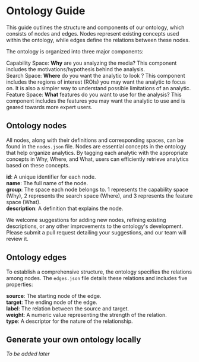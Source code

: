 # Ontology Guide
This guide outlines the structure and components of our ontology, which consists of nodes and edges. Nodes represent existing concepts used within the ontology, while edges define the relations between these nodes.  

The ontology is organized into three major components:  

Capability Space: **Why** are you analyzing the media? This component includes the motivations/hypothesis behind the analysis.  
Search Space: **Where** do you want the analytic to look ? This component includes the regions of interest (ROIs) you may want the analytic to focus on. It is also a simpler way to understand possible limitations of an analytic.  
Feature Space: **What** features do you want to use for the analysis? This component includes the features you may want the analytic to use and is geared towards more expert users.  

## Ontology nodes
All nodes, along with their definitions and corresponding spaces, can be found in the `nodes.json` file. Nodes are essential concepts in the ontology that help organize analytics. By tagging each analytic with the appropriate concepts in Why, Where, and What, users can efficiently retrieve analytics based on these concepts.

**id**: A unique identifier for each node.  
**name**: The full name of the node.  
**group**: The space each node belongs to. 1 represents the capability space (Why), 2 represents the search space (Where), and 3 represents the feature space (What).  
**description**: A definition that explains the node.  

We welcome suggestions for adding new nodes, refining existing descriptions, or any other improvements to the ontology's development. Please submit a pull request detailing your suggestions, and our team will review it.

## Ontology edges
To establish a comprehensive structure, the ontology specifies the relations among nodes. The `edges.json` file details these relations and includes five properties:

**source**: The starting node of the edge.  
**target**: The ending node of the edge.  
**label**: The relation between the source and target.   
**weight**: A numeric value representing the strength of the relation.   
**type**: A descriptor for the nature of the relationship.   

## Generate your own ontology locally
*To be added later* 

